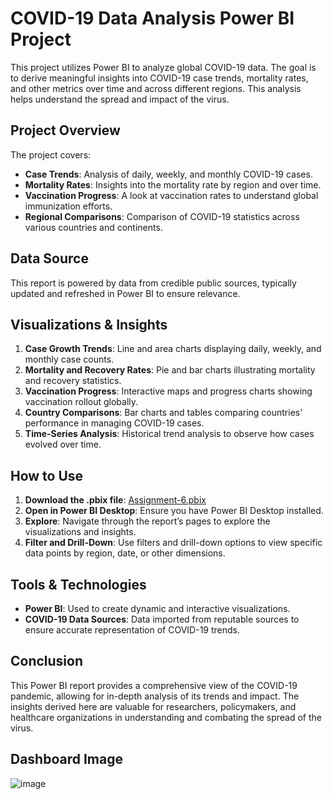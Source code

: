 
# COVID-19 Data Analysis Power BI Project

This project utilizes Power BI to analyze global COVID-19 data. The goal is to derive meaningful insights into COVID-19 case trends, mortality rates, and other metrics over time and across different regions. This analysis helps understand the spread and impact of the virus.

## Project Overview

The project covers:
- **Case Trends**: Analysis of daily, weekly, and monthly COVID-19 cases.
- **Mortality Rates**: Insights into the mortality rate by region and over time.
- **Vaccination Progress**: A look at vaccination rates to understand global immunization efforts.
- **Regional Comparisons**: Comparison of COVID-19 statistics across various countries and continents.

## Data Source

This report is powered by data from credible public sources, typically updated and refreshed in Power BI to ensure relevance.

## Visualizations & Insights

1. **Case Growth Trends**: Line and area charts displaying daily, weekly, and monthly case counts.
2. **Mortality and Recovery Rates**: Pie and bar charts illustrating mortality and recovery statistics.
3. **Vaccination Progress**: Interactive maps and progress charts showing vaccination rollout globally.
4. **Country Comparisons**: Bar charts and tables comparing countries' performance in managing COVID-19 cases.
5. **Time-Series Analysis**: Historical trend analysis to observe how cases evolved over time.

## How to Use

1. **Download the .pbix file**: [Assignment-6.pbix](Assignment-6.pbix)
2. **Open in Power BI Desktop**: Ensure you have Power BI Desktop installed.
3. **Explore**: Navigate through the report’s pages to explore the visualizations and insights.
4. **Filter and Drill-Down**: Use filters and drill-down options to view specific data points by region, date, or other dimensions.

## Tools & Technologies

- **Power BI**: Used to create dynamic and interactive visualizations.
- **COVID-19 Data Sources**: Data imported from reputable sources to ensure accurate representation of COVID-19 trends.

## Conclusion

This Power BI report provides a comprehensive view of the COVID-19 pandemic, allowing for in-depth analysis of its trends and impact. The insights derived here are valuable for researchers, policymakers, and healthcare organizations in understanding and combating the spread of the virus.






## Dashboard Image


![image](https://github.com/user-attachments/assets/18ad857e-fbd4-4a48-8287-bbf41c56ea7a)

